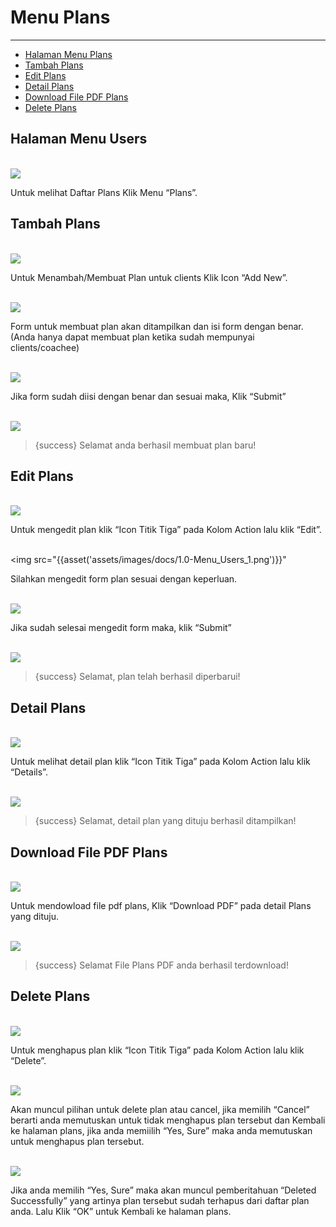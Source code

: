 # Menu Plans

---

- [Halaman Menu Plans](#menu_plans)
- [Tambah Plans](#tambah_plans)
- [Edit Plans](#edit_plans)
- [Detail Plans](#detail_plans)
- [Download File PDF Plans](#download_file_PDF_plans)
- [Delete Plans](#delete_plans)

<a name="menu_plans"></a>
## Halaman Menu Users

<br><img src="{{asset('assets/images/docs/1.0-Menu_Users_1.png')}}">

Untuk melihat Daftar Plans Klik Menu “Plans”.

<a name="tambah_plans"></a>
## Tambah Plans

<br><img src="{{asset('assets/images/docs/1.0-Menu_Users_1.png')}}">

Untuk Menambah/Membuat Plan untuk clients Klik Icon “Add New”. 

<br><img src="{{asset('assets/images/docs/1.0-Menu_Users_1.png')}}">

Form untuk membuat plan akan ditampilkan dan isi form dengan benar. (Anda hanya dapat membuat plan ketika sudah mempunyai clients/coachee)

<br><img src="{{asset('assets/images/docs/1.0-Menu_Users_1.png')}}">

Jika form sudah diisi dengan benar dan sesuai maka, Klik “Submit”

<br><img src="{{asset('assets/images/docs/1.0-Menu_Users_1.png')}}">

> {success} Selamat anda berhasil membuat plan baru!

<a name="edit_plans"></a>
## Edit Plans

<br><img src="{{asset('assets/images/docs/1.0-Menu_Users_1.png')}}">

Untuk mengedit plan klik “Icon Titik Tiga” pada Kolom Action lalu klik “Edit”.

<br><img src="{{asset('assets/images/docs/1.0-Menu_Users_1.png')}}"

Silahkan mengedit form plan sesuai dengan keperluan.

<br><img src="{{asset('assets/images/docs/1.0-Menu_Users_1.png')}}">

Jika sudah selesai mengedit form maka, klik “Submit” 

<br><img src="{{asset('assets/images/docs/1.0-Menu_Users_1.png')}}">

> {success} Selamat, plan telah berhasil diperbarui!

<a name="detail_plans"></a>
## Detail Plans

<br><img src="{{asset('assets/images/docs/1.0-Menu_Users_1.png')}}">

Untuk melihat detail plan klik “Icon Titik Tiga” pada Kolom Action lalu klik “Details”.

<br><img src="{{asset('assets/images/docs/1.0-Menu_Users_1.png')}}">

> {success} Selamat, detail plan yang dituju berhasil ditampilkan!

<a name="download_file_PDF_plans"></a>
## Download File PDF Plans

<br><img src="{{asset('assets/images/docs/1.0-Menu_Users_1.png')}}">

Untuk mendowload file pdf plans, Klik “Download PDF” pada detail Plans yang dituju.

<br><img src="{{asset('assets/images/docs/1.0-Menu_Users_1.png')}}">

> {success} Selamat File Plans PDF anda berhasil terdownload!

<a name="delete_plans"></a>
## Delete Plans

<br><img src="{{asset('assets/images/docs/1.0-Menu_Users_1.png')}}">

Untuk menghapus plan klik “Icon Titik Tiga” pada Kolom Action lalu klik “Delete”.

<br><img src="{{asset('assets/images/docs/1.0-Menu_Users_1.png')}}">

Akan muncul pilihan untuk delete plan atau cancel, jika memilih “Cancel” berarti anda memutuskan untuk tidak menghapus plan tersebut dan Kembali ke halaman plans, jika anda memiilih  “Yes, Sure” maka anda memutuskan untuk menghapus plan tersebut.

<br><img src="{{asset('assets/images/docs/1.0-Menu_Users_1.png')}}">

Jika anda memilih “Yes, Sure” maka akan muncul pemberitahuan “Deleted Successfully” yang artinya plan tersebut sudah terhapus dari daftar plan anda. Lalu Klik “OK” untuk Kembali ke halaman plans.